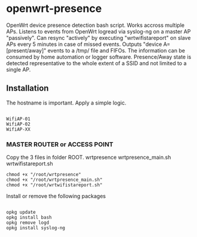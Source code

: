# openwrt-presence

OpenWrt device presence detection bash script. Works accross multiple APs. Listens to events from OpenWrt logread via syslog-ng on a master AP "passively". Can resync "actively" by executing "wrtwifistareport" on slave APs every 5 minutes in case of missed events. Outputs "device A=[present/away]" events to a /tmp/ file and FIFOs. The information can be consumed by home automation or logger software. Presence/Away state is detected representative to the whole extent of a SSID and not limited to a single AP.

## Installation

The hostname is important. Apply a simple logic.

```text

WifiAP-01
WifiAP-02
WifiAP-XX
```

### MASTER ROUTER or ACCESS POINT

Copy the 3 files in folder ROOT.
wrtpresence
wrtpresence_main.sh
wrtwifistareport.sh

```text
chmod +x "/root/wrtpresence"
chmod +x "/root/wrtpresence_main.sh"
chmod +x "/root/wrtwifistareport.sh"
```

Install or remove the following packages

```text

opkg update
opkg install bash
opkg remove logd
opkg install syslog-ng
```
